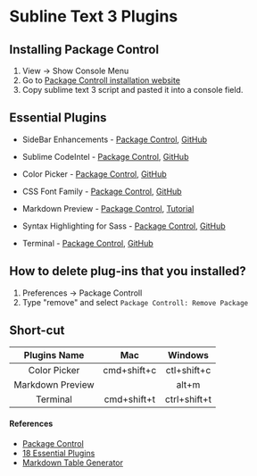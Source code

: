 # Subline Text 3 Plugins

## Installing Package Control
1. View -> Show Console Menu
2. Go to [Package Controll installation website](https://packagecontrol.io/installation)
3. Copy sublime text 3 script and pasted it into a console field.


## Essential Plugins

- Side​Bar​ Enhancements - [Package Control](https://packagecontrol.io/packages/SideBarEnhancements), [GitHub](http://sublimecodeintel.github.io/SublimeCodeIntel/)

- Sublime CodeIntel - [Package Control](https://packagecontrol.io/packages/SublimeCodeIntel), [GitHub](https://github.com/SublimeCodeIntel/SublimeCodeIntel)

- Color Picker - [Package Control](https://packagecontrol.io/packages/ColorPick), [GitHub](https://github.com/weslly/ColorPicker)

- CSS Font Family - [Package Control](https://packagecontrol.io/packages/CSSFontFamily), [GitHub](https://github.com/lcdsantos/CSSFontFamily)

- Markdown Preview - [Package Control](https://packagecontrol.io/packages/Markdown%20Preview), [Tutorial](http://plaintext-productivity.net/2-04-how-to-set-up-sublime-text-for-markdown-editing.html)

- Syntax Highlighting for Sass - [Package Control](https://packagecontrol.io/packages/Syntax%20Highlighting%20for%20Sass), [GitHub](https://github.com/P233/Syntax-highlighting-for-Sass)

- Terminal - [Package Control](https://packagecontrol.io/packages/Terminal), [GitHub](https://github.com/wbond/sublime_terminal)

## How to delete plug-ins that you installed?
1. Preferences -> Package Controll
2. Type "remove" and select `Package Controll: Remove Package`

## Short-cut

|  Plugins Name      | Mac          | Windows       |
|:------------------:|:------------:|:-------------:|
|  Color Picker      |  cmd+shift+c |  ctl+shift+c  |
|  Markdown Preview  |   |  alt+m |
|  Terminal          |  cmd+shift+t   | ctrl+shift+t  |



#### References
- [Package Control](https://packagecontrol.io/packages/SideBarEnhancements)
- [18 Essential Plugins](http://www.tablesgenerator.com/markdown_tables#)
- [Markdown Table Generator](http://www.tablesgenerator.com/markdown_tables#)
